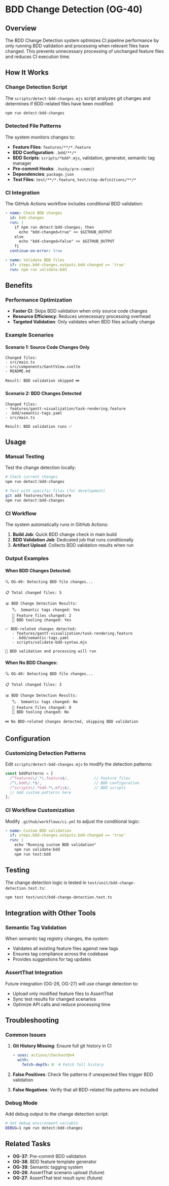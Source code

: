 # BDD Change Detection (OG-40)

## Overview

The BDD Change Detection system optimizes CI pipeline performance by only running BDD validation and processing when relevant files have changed. This prevents unnecessary processing of unchanged feature files and reduces CI execution time.

## How It Works

### Change Detection Script

The `scripts/detect-bdd-changes.mjs` script analyzes git changes and determines if BDD-related files have been modified:

```bash
npm run detect:bdd-changes
```

### Detected File Patterns

The system monitors changes to:

- **Feature Files**: `features/**/*.feature`
- **BDD Configuration**: `.bdd/**/*`
- **BDD Scripts**: `scripts/*bdd*.mjs`, validation, generator, semantic tag manager
- **Pre-commit Hooks**: `.husky/pre-commit`
- **Dependencies**: `package.json`
- **Test Files**: `test/**/*.feature`, `test/step-definitions/**/*`

### CI Integration

The GitHub Actions workflow includes conditional BDD validation:

```yaml
- name: Check BDD changes
  id: bdd-changes
  run: |
    if npm run detect:bdd-changes; then
      echo "bdd-changed=true" >> $GITHUB_OUTPUT
    else
      echo "bdd-changed=false" >> $GITHUB_OUTPUT
    fi
  continue-on-error: true

- name: Validate BDD files
  if: steps.bdd-changes.outputs.bdd-changed == 'true'
  run: npm run validate:bdd
```

## Benefits

### Performance Optimization

- **Faster CI**: Skips BDD validation when only source code changes
- **Resource Efficiency**: Reduces unnecessary processing overhead
- **Targeted Validation**: Only validates when BDD files actually change

### Example Scenarios

#### Scenario 1: Source Code Changes Only
```
Changed files:
- src/main.ts
- src/components/GanttView.svelte
- README.md

Result: BDD validation skipped ⏭️
```

#### Scenario 2: BDD Changes Detected
```
Changed files:
- features/gantt-visualization/task-rendering.feature
- .bdd/semantic-tags.yaml
- src/main.ts

Result: BDD validation runs ✅
```

## Usage

### Manual Testing

Test the change detection locally:

```bash
# Check current changes
npm run detect:bdd-changes

# Test with specific files (for development)
git add features/test.feature
npm run detect:bdd-changes
```

### CI Workflow

The system automatically runs in GitHub Actions:

1. **Build Job**: Quick BDD change check in main build
2. **BDD Validation Job**: Dedicated job that runs conditionally
3. **Artifact Upload**: Collects BDD validation results when run

### Output Examples

#### When BDD Changes Detected:
```
🔍 OG-40: Detecting BDD file changes...

📋 Total changed files: 5

📊 BDD Change Detection Results:
   🏷️  Semantic tags changed: Yes
   📝 Feature files changed: 2
   🔧 BDD tooling changed: Yes

✅ BDD-related changes detected:
   - features/gantt-visualization/task-rendering.feature
   - .bdd/semantic-tags.yaml
   - scripts/validate-bdd-syntax.mjs

🚀 BDD validation and processing will run
```

#### When No BDD Changes:
```
🔍 OG-40: Detecting BDD file changes...

📋 Total changed files: 3

📊 BDD Change Detection Results:
   🏷️  Semantic tags changed: No
   📝 Feature files changed: 0
   🔧 BDD tooling changed: No

⏭️ No BDD-related changes detected, skipping BDD validation
```

## Configuration

### Customizing Detection Patterns

Edit `scripts/detect-bdd-changes.mjs` to modify the detection patterns:

```javascript
const bddPatterns = [
  /^features\/.*\.feature$/,           // Feature files
  /^\.bdd\/.*$/,                       // BDD configuration
  /^scripts\/.*bdd.*\.m?js$/,          // BDD scripts
  // Add custom patterns here
];
```

### CI Workflow Customization

Modify `.github/workflows/ci.yml` to adjust the conditional logic:

```yaml
- name: Custom BDD validation
  if: steps.bdd-changes.outputs.bdd-changed == 'true'
  run: |
    echo "Running custom BDD validation"
    npm run validate:bdd
    npm run test:bdd
```

## Testing

The change detection logic is tested in `test/unit/bdd-change-detection.test.ts`:

```bash
npm test test/unit/bdd-change-detection.test.ts
```

## Integration with Other Tools

### Semantic Tag Validation

When semantic tag registry changes, the system:
- Validates all existing feature files against new tags
- Ensures tag compliance across the codebase
- Provides suggestions for tag updates

### AssertThat Integration

Future integration (OG-26, OG-27) will use change detection to:
- Upload only modified feature files to AssertThat
- Sync test results for changed scenarios
- Optimize API calls and reduce processing time

## Troubleshooting

### Common Issues

1. **Git History Missing**: Ensure full git history in CI
   ```yaml
   - uses: actions/checkout@v4
     with:
       fetch-depth: 0  # Fetch full history
   ```

2. **False Positives**: Check file patterns if unexpected files trigger BDD validation

3. **False Negatives**: Verify that all BDD-related file patterns are included

### Debug Mode

Add debug output to the change detection script:

```bash
# Set debug environment variable
DEBUG=1 npm run detect:bdd-changes
```

## Related Tasks

- **OG-37**: Pre-commit BDD validation
- **OG-38**: BDD feature template generator  
- **OG-39**: Semantic tagging system
- **OG-26**: AssertThat scenario upload (future)
- **OG-27**: AssertThat test result sync (future)
